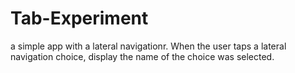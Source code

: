 # Tab-Experiment

a simple app with a lateral navigationr. When the user taps a lateral navigation choice, display the name of the choice was selected.
